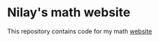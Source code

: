 # Nilay's math website

This repository contains code for my math [website](www.math.northwestern.edu/~nilay)


